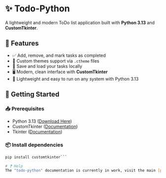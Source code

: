 # ✨ Todo-Python

A lightweight and modern ToDo list application built with **Python 3.13** and **CustomTkinter**.

## 📌 Features
- ✅ Add, remove, and mark tasks as completed  
- 🎨 Custom themes support via `.ctheme` files  
- 💾 Save and load your tasks locally  
- 🖥️ Modern, clean interface with **CustomTkinter**  
- 🐍 Lightweight and easy to run on any system with Python 3.13  

## 🚀 Getting Started

### 📥 Prerequisites
- Python 3.13 ([Download Here](https://www.python.org/downloads/release/python-3133))
- CustomTkinter ([Documentation](https://customtkinter.tomschimansky.com/documentation))
- Tkinter ([Documentation](https://docs.python.org/3/library/tkinter.html))

### 📦 Install dependencies
```bash
pip install customtkinter```

# ❓ Help
The "todo-python" documentation is currently in work, visit the main [page](https://todo-python-fawn.vercel.app) to find pre-made themes for the app.
